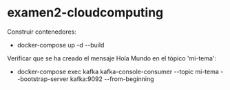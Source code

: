 # examen2-cloudcomputing

Construir contenedores:
- docker-compose up -d --build

Verificar que se ha creado el mensaje Hola Mundo en el tópico 'mi-tema':
- docker-compose exec kafka kafka-console-consumer --topic mi-tema --bootstrap-server kafka:9092 --from-beginning
